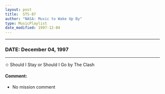 ```yaml
---
layout: post
title:  STS-87
author: "NASA: Music to Wake Up By"
type: MusicPlaylist
date_modified: 1997-12-04
---
```


----
### DATE: December 04, 1997
----
⊹ Should I Stay or Should I Go by The Clash

#### Comment:
* No mission comment
